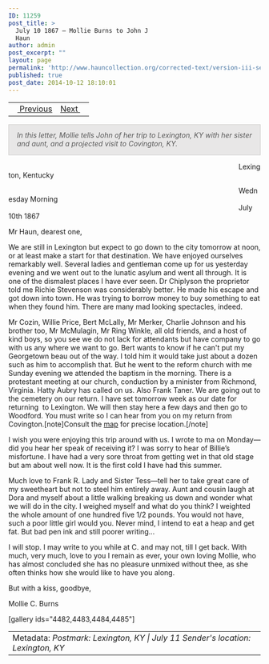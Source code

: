 ```yaml
---
ID: 11259
post_title: >
  July 10 1867 – Mollie Burns to John J
  Haun
author: admin
post_excerpt: ""
layout: page
permalink: 'http://www.hauncollection.org/corrected-text/version-iii-series-ii/july-10-1867-mollie-burns-to-john-j-haun%e2%80%a8/'
published: true
post_date: 2014-10-12 18:10:01
---
```

<table style="width: 100%;">
<tbody>
<tr>
<td style="text-align: left;"><a title="May 11 1867" href="http://www.hauncollection.org/version-3/version-iii-series-ii/may-11-1867-unsigned-to-john-j-haun%E2%80%A8/"><img src="https://lh3.googleusercontent.com/-EFJpxxNiPNw/VqgtWBCZrMI/AAAAAAAAAFU/WfY4lPFWWkg/s800-Ic42/Soeb-Plain-Arrows-8-10px.png" alt="" width="10" height="10" /> Previous</a></td>
<td style="text-align: right;"><a title="July 28 1867" href="http://www.hauncollection.org/version-3/version-iii-series-ii/july-28-1867-john-j-haun-to-mollie-burns%E2%80%A8/">Next <img src="https://lh3.googleusercontent.com/-67k0cYlpXHw/VqgtWKz1MXI/AAAAAAAAAFU/k9PW_Piyurk/s800-Ic42/Soeb-Plain-Arrows-5-10px.png" alt="" width="10" height="10" /></a></td>
</tr>
</tbody>
</table>
<p style="padding: 12px 16px 14px 16px; color: #555555; background-color: #e8e7e7; border: #d2d0cf 1px solid;"><em>In this letter, Mollie tells John of her trip to Lexington, KY with her sister and aunt, and a projected visit to Covington, KY.</em></p>
<span style="margin-left: 460px;">Lexington, Kentucky</span>

<span style="margin-left: 460px;">Wednesday Morning
<span style="margin-left: 460px;">July 10th 1867</span></span>

Mr Haun, dearest one,

We are still in Lexington but expect to go down to the city tomorrow at noon, or at least make a start for that destination. We have enjoyed ourselves remarkably well. Several ladies and gentleman come up for us yesterday evening and we went out to the lunatic asylum and went all through. It is one of the dismalest places I have ever seen. Dr Chiplyson the proprietor told me Richie Stevenson was considerably better. He made his escape and got down into town. He was trying to borrow money to buy something to eat when they found him. There are many mad looking spectacles, indeed.

Mr Cozin, Willie Price, Bert McLally, Mr Merker, Charlie Johnson and his brother too, Mr McMulagin, Mr Ring Winkle, all old friends, and a host of kind boys, so you see we do not lack for attendants but have company to go with us any where we want to go. Bert wants to know if he can't put my Georgetown beau out of the way. I told him it would take just about a dozen such as him to accomplish that. But he went to the reform church with me Sunday evening we attended the baptism in the morning. There is a protestant meeting at our church, conduction by a minister from Richmond, Virginia. Hatty Aubry has called on us. Also Frank Taner. We are going out to the cemetery on our return.
I have set tomorrow week as our date for returning  to Lexington. We will then stay here a few days and then go to Woodford. You must write so I can hear from you on my return from Covington.[note]Consult the <a title="Map" href="http://www.hauncollection.org/version-3/map/">map</a> for precise location.[/note]

I wish you were enjoying this trip around with us. I wrote to ma on Monday—did you hear her speak of receiving it? I was sorry to hear of Billie’s misfortune.
I have had a very sore throat from getting wet in that old stage but am about well now. It is the first cold I have had this summer.

Much love to Frank R. Lady and Sister Tess—tell her to take great care of my sweetheart but not to steel him entirely away. Aunt and cousin laugh at Dora and myself about a little walking breaking us down and wonder what we will do in the city. I weighed myself and what do you think? I weighted the whole amount of one hundred five 1/2 pounds. You would not have, such a poor little girl would you. Never mind, I intend to eat a heap and get fat. But bad pen ink and still poorer writing...

I will stop. I may write to you while at C. and may not, till I get back. With much, very much, love to you I remain as ever, your own loving Mollie, who has almost concluded she has no pleasure unmixed without thee, as she often thinks how she would like to have you along.

But with a kiss, goodbye,

Mollie C. Burns

[gallery ids="4482,4483,4484,4485"]
<table style="width: 100%;">
<tbody>
<tr>
<td>Metadata: <em>Postmark: Lexington, KY | July 11</em>
<em>Sender's location: Lexington, KY
</em></td>
</tr>
</tbody>
</table>